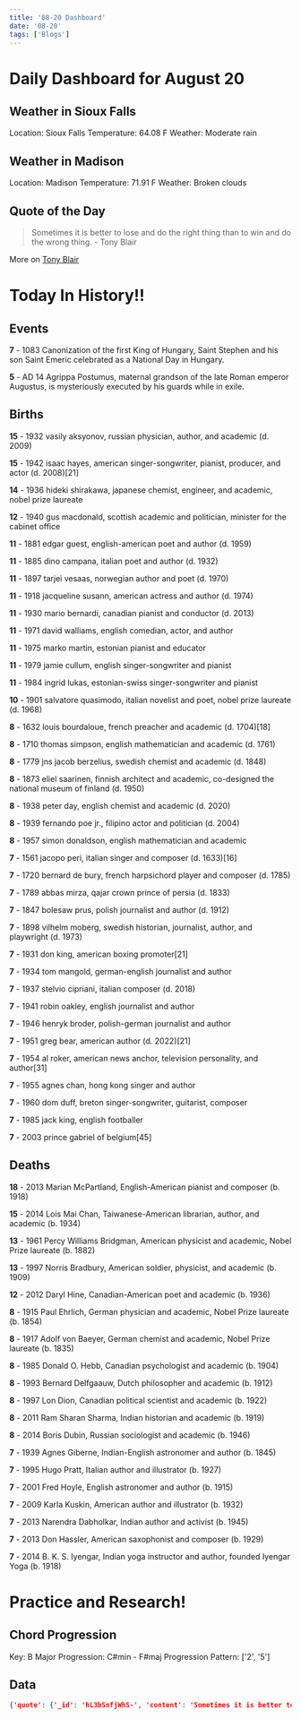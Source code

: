 ```yaml
---
title: '08-20 Dashboard'
date: '08-20'
tags: ['Blogs']
---
```


# Daily Dashboard for August 20

## Weather in Sioux Falls
Location: Sioux Falls
Temperature: 64.08 F
Weather: Moderate rain

## Weather in Madison
Location: Madison
Temperature: 71.91 F
Weather: Broken clouds

## Quote of the Day
> Sometimes it is better to lose and do the right thing than to win and do the wrong thing. - Tony Blair

More on [Tony Blair](https://en.wikipedia.org/wiki/Tony_Blair)

# Today In History!!

## Events

**7** - 1083  Canonization of the first King of Hungary, Saint Stephen and his son Saint Emeric celebrated as a National Day in Hungary.

**5** - AD 14  Agrippa Postumus, maternal grandson of the late Roman emperor Augustus, is mysteriously executed by his guards while in exile.

## Births

**15** - 1932    vasily aksyonov, russian physician, author, and academic (d. 2009)

**15** - 1942  isaac hayes, american singer-songwriter, pianist, producer, and actor (d. 2008)[21]

**14** - 1936  hideki shirakawa, japanese chemist, engineer, and academic, nobel prize laureate

**12** - 1940    gus macdonald, scottish academic and politician, minister for the cabinet office

**11** - 1881  edgar guest, english-american poet and author (d. 1959)

**11** - 1885  dino campana, italian poet and author (d. 1932)

**11** - 1897  tarjei vesaas, norwegian author and poet (d. 1970)

**11** - 1918  jacqueline susann, american actress and author (d. 1974)

**11** - 1930  mario bernardi, canadian pianist and conductor (d. 2013)

**11** - 1971    david walliams, english comedian, actor, and author

**11** - 1975    marko martin, estonian pianist and educator

**11** - 1979    jamie cullum, english singer-songwriter and pianist

**11** - 1984    ingrid lukas, estonian-swiss singer-songwriter and pianist

**10** - 1901  salvatore quasimodo, italian novelist and poet, nobel prize laureate (d. 1968)

**8** - 1632  louis bourdaloue, french preacher and academic (d. 1704)[18]

**8** - 1710  thomas simpson, english mathematician and academic (d. 1761)

**8** - 1779  jns jacob berzelius, swedish chemist and academic (d. 1848)

**8** - 1873  eliel saarinen, finnish architect and academic, co-designed the national museum of finland (d. 1950)

**8** - 1938    peter day, english chemist and academic (d. 2020)

**8** - 1939  fernando poe jr., filipino actor and politician (d. 2004)

**8** - 1957    simon donaldson, english mathematician and academic

**7** - 1561  jacopo peri, italian singer and composer (d. 1633)[16]

**7** - 1720  bernard de bury, french harpsichord player and composer (d. 1785)

**7** - 1789  abbas mirza, qajar crown prince of persia (d. 1833)

**7** - 1847    bolesaw prus, polish journalist and author (d. 1912)

**7** - 1898  vilhelm moberg, swedish historian, journalist, author, and playwright (d. 1973)

**7** - 1931  don king, american boxing promoter[21]

**7** - 1934    tom mangold, german-english journalist and author

**7** - 1937  stelvio cipriani, italian composer (d. 2018)

**7** - 1941    robin oakley, english journalist and author

**7** - 1946    henryk broder, polish-german journalist and author

**7** - 1951  greg bear, american author (d. 2022)[21]

**7** - 1954    al roker, american news anchor, television personality, and author[31]

**7** - 1955  agnes chan, hong kong singer and author

**7** - 1960  dom duff, breton singer-songwriter, guitarist, composer

**7** - 1985    jack king, english footballer

**7** - 2003  prince gabriel of belgium[45]

## Deaths

**18** - 2013    Marian McPartland, English-American pianist and composer (b. 1918)

**15** - 2014    Lois Mai Chan, Taiwanese-American librarian, author, and academic (b. 1934)

**13** - 1961  Percy Williams Bridgman, American physicist and academic, Nobel Prize laureate (b. 1882)

**13** - 1997  Norris Bradbury, American soldier, physicist, and academic (b. 1909)

**12** - 2012    Daryl Hine, Canadian-American poet and academic (b. 1936)

**8** - 1915  Paul Ehrlich, German physician and academic, Nobel Prize laureate (b. 1854)

**8** - 1917  Adolf von Baeyer, German chemist and academic, Nobel Prize laureate (b. 1835)

**8** - 1985  Donald O. Hebb, Canadian psychologist and academic (b. 1904)

**8** - 1993  Bernard Delfgaauw, Dutch philosopher and academic (b. 1912)

**8** - 1997    Lon Dion, Canadian political scientist and academic (b. 1922)

**8** - 2011  Ram Sharan Sharma, Indian historian and academic (b. 1919)

**8** - 2014    Boris Dubin, Russian sociologist and academic (b. 1946)

**7** - 1939  Agnes Giberne, Indian-English astronomer and author (b. 1845)

**7** - 1995  Hugo Pratt, Italian author and illustrator (b. 1927)

**7** - 2001  Fred Hoyle, English astronomer and author (b. 1915)

**7** - 2009    Karla Kuskin, American author and illustrator (b. 1932)

**7** - 2013    Narendra Dabholkar, Indian author and activist (b. 1945)

**7** - 2013    Don Hassler, American saxophonist and composer (b. 1929)

**7** - 2014    B. K. S. Iyengar, Indian yoga instructor and author, founded Iyengar Yoga (b. 1918)


# Practice and Research!
## Chord Progression
Key: B Major
Progression: C#min - F#maj
Progression Pattern: ['2', '5']




## Data
```json
{'quote': {'_id': 'hL3bSnfjWhS-', 'content': 'Sometimes it is better to lose and do the right thing than to win and do the wrong thing.', 'author': 'Tony Blair', 'tags': ['Famous Quotes'], 'authorSlug': 'tony-blair', 'length': 89, 'dateAdded': '2021-04-15', 'dateModified': '2023-04-14'}}
```
